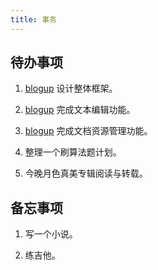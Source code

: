 ```yaml
---
title: 事务
---
```


## 待办事项

1. [blogup](https://github.com/lzxqaq/blogup.git) 设计整体框架。

2. [blogup](https://github.com/lzxqaq/blogup.git) 完成文本编辑功能。

3. [blogup](https://github.com/lzxqaq/blogup.git) 完成文档资源管理功能。

4. 整理一个刷算法题计划。

5. 今晚月色真美专辑阅读与转载。
## 备忘事项

1. 写一个小说。

2. 练吉他。

